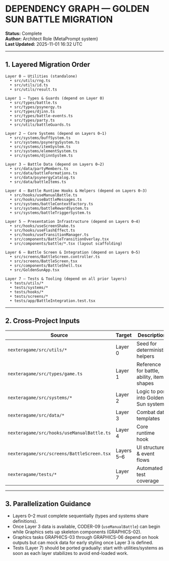 # DEPENDENCY GRAPH — GOLDEN SUN BATTLE MIGRATION

**Status:** Complete  
**Author:** Architect Role (MetaPrompt system)  
**Last Updated:** 2025-11-01 16:32 UTC

---

## 1. Layered Migration Order
```
Layer 0 — Utilities (standalone)
  • src/utils/rng.ts
  • src/utils/id.ts
  • src/utils/result.ts

Layer 1 — Types & Guards (depend on Layer 0)
  • src/types/battle.ts
  • src/types/psynergy.ts
  • src/types/djinn.ts
  • src/types/battle-events.ts
  • src/types/party.ts
  • src/utils/battleGuards.ts

Layer 2 — Core Systems (depend on Layers 0–1)
  • src/systems/buffSystem.ts
  • src/systems/psynergySystem.ts
  • src/systems/itemSystem.ts
  • src/systems/elementSystem.ts
  • src/systems/djinnSystem.ts

Layer 3 — Battle Data (depend on Layers 0–2)
  • src/data/partyMembers.ts
  • src/data/battleFormations.ts
  • src/data/psynergyCatalog.ts
  • src/data/battleItems.ts

Layer 4 — Battle Runtime Hooks & Helpers (depend on Layers 0–3)
  • src/hooks/useManualBattle.ts
  • src/hooks/useBattleMessages.ts
  • src/systems/battleContextFactory.ts
  • src/systems/battleRewardSystem.ts
  • src/systems/battleTriggerSystem.ts

Layer 5 — Presentation Infrastructure (depend on Layers 0–4)
  • src/hooks/useScreenShake.ts
  • src/hooks/useFlashEffect.ts
  • src/hooks/useTransitionManager.ts
  • src/components/BattleTransitionOverlay.tsx
  • src/components/battle/*.tsx (layout scaffolding)

Layer 6 — Battle Screen & Integration (depend on Layers 0–5)
  • src/screens/BattleScreen.controller.ts
  • src/screens/BattleScreen.tsx
  • src/components/BattleShell.tsx
  • src/GoldenSunApp.tsx

Layer 7 — Tests & Tooling (depend on all prior layers)
  • tests/utils/*
  • tests/systems/*
  • tests/hooks/*
  • tests/screens/*
  • tests/app/BattleIntegration.test.tsx
```

---

## 2. Cross-Project Inputs
| Source | Target | Description |
| --- | --- | --- |
| `nexteragame/src/utils/*` | Layer 0 | Seed for deterministic helpers |
| `nexteragame/src/types/game.ts` | Layer 1 | Reference for battle, ability, item shapes |
| `nexteragame/src/systems/*` | Layer 2 | Logic to port into Golden Sun systems |
| `nexteragame/src/data/*` | Layer 3 | Combat data templates |
| `nexteragame/src/hooks/useManualBattle.ts` | Layer 4 | Core runtime hook |
| `nexteragame/src/screens/BattleScreen.tsx` | Layers 5–6 | UI structure & event flows |
| `nexteragame/tests/*` | Layer 7 | Automated test coverage |

---

## 3. Parallelization Guidance
- Layers 0–2 must complete sequentially (types and systems share definitions).
- Once Layer 3 data is available, CODER-09 (`useManualBattle`) can begin while Graphics sets up skeleton components (GRAPHICS-02).
- Graphics tasks GRAPHICS-03 through GRAPHICS-06 depend on hook outputs but can mock data for early styling once Layer 3 is defined.
- Tests (Layer 7) should be ported gradually: start with utilities/systems as soon as each layer stabilizes to avoid end-loaded work.

